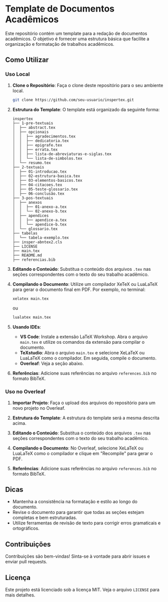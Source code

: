 # Template de Documentos Acadêmicos

Este repositório contém um template para a redação de documentos acadêmicos. O objetivo é fornecer uma estrutura básica que facilite a organização e formatação de trabalhos acadêmicos.

## Como Utilizar

### Uso Local

1. **Clone o Repositório**: Faça o clone deste repositório para o seu ambiente local.
    ```bash
    git clone https://github.com/seu-usuario/inspertex.git
    ```

2. **Estrutura do Template**: O template está organizado da seguinte forma:
    ```
    inspertex
    ├── 1-pre-textuais
    │  ├── abstract.tex
    │  ├── opcionais
    │  │  ├── agradecimentos.tex
    │  │  ├── dedicatoria.tex
    │  │  ├── epigrafe.tex
    │  │  ├── errata.tex
    │  │  ├── lista-de-abreviaturas-e-siglas.tex
    │  │  └── lista-de-simbolos.tex
    │  └── resumo.tex
    ├── 2-textuais
    │  ├── 01-introducao.tex
    │  ├── 02-estrutura-basica.tex
    │  ├── 03-elementos-basicos.tex
    │  ├── 04-citacoes.tex
    │  ├── 05-teste-glossario.tex
    │  ├── 06-conclusão.tex
    ├── 3-pos-textuais
    │  ├── anexos
    │  │  ├── 01-anexo-a.tex
    │  │  └── 02-anexo-b.tex
    │  ├── apendices
    │  │  ├── apendice-a.tex
    │  │  └── apendice-b.tex
    │  └── glossario.tex
    ├── tabelas
    │  └── tabela-exemplo.tex
    ├── insper-abntex2.cls
    ├── LICENSE
    ├── main.tex
    ├── README.md
    ├── referencias.bib
    ```

3. **Editando o Conteúdo**: Substitua o conteúdo dos arquivos `.tex` nas seções correspondentes com o texto do seu trabalho acadêmico.

4. **Compilando o Documento**: Utilize um compilador XeTeX ou LuaLaTeX para gerar o documento final em PDF. Por exemplo, no terminal:
    ```bash
    xelatex main.tex
    ```
    ou
    ```bash
    lualatex main.tex
    ```

5. **Usando IDEs**: 
    - **VS Code**: Instale a extensão LaTeX Workshop. Abra o arquivo `main.tex` e utilize os comandos da extensão para compilar o documento.
    - **TeXstudio**: Abra o arquivo `main.tex` e selecione XeLaTeX ou LuaLaTeX como o compilador. Em seguida, compile o documento.
    - **Overleaf**: Veja a seção abaixo.

6. **Referências**: Adicione suas referências no arquivo `references.bib` no formato BibTeX.

### Uso no Overleaf

1. **Importar Projeto**: Faça o upload dos arquivos do repositório para um novo projeto no Overleaf.

2. **Estrutura do Template**: A estrutura do template será a mesma descrita acima.

3. **Editando o Conteúdo**: Substitua o conteúdo dos arquivos `.tex` nas seções correspondentes com o texto do seu trabalho acadêmico.

4. **Compilando o Documento**: No Overleaf, selecione XeLaTeX ou LuaLaTeX como o compilador e clique em "Recompile" para gerar o PDF.

5. **Referências**: Adicione suas referências no arquivo `references.bib` no formato BibTeX.

## Dicas

- Mantenha a consistência na formatação e estilo ao longo do documento.
- Revise o documento para garantir que todas as seções estejam completas e bem estruturadas.
- Utilize ferramentas de revisão de texto para corrigir erros gramaticais e ortográficos.

## Contribuições

Contribuições são bem-vindas! Sinta-se à vontade para abrir issues e enviar pull requests.

## Licença

Este projeto está licenciado sob a licença MIT. Veja o arquivo `LICENSE` para mais detalhes.
